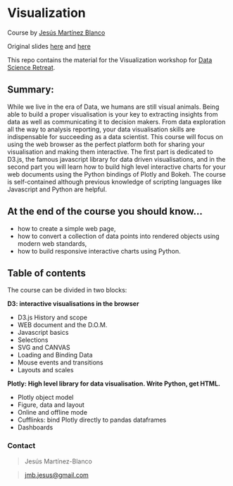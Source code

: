 # Visualization

Course by [Jesús Martínez Blanco](https://github.com/chumo)

Original slides [here](https://slides.com/chumo/plotly#/) and [here](https://slides.com/chumo/deck-1-3#/9)

This repo contains the material for the Visualization workshop for [Data Science Retreat](http://datascienceretreat.com/).

## Summary:
While we live in the era of Data, we humans are still visual animals. Being able to build a proper visualisation is your key to extracting insights from data as well as communicating it to decision makers. From data exploration all the way to analysis reporting, your data visualisation skills are indispensable for succeeding as a data scientist. This course will focus on using the web browser as the perfect platform both for sharing your visualisation and making them interactive. The first part is dedicated to D3.js, the famous javascript library for data driven visualisations, and in the second part you will learn how to build high level interactive charts for your web documents using the Python bindings of Plotly and Bokeh. The course is self-contained although previous knowledge of scripting languages like Javascript and Python are helpful.

## At the end of the course you should know...

- how to create a simple web page,
- how to convert a collection of data points into rendered objects using modern web standards,
- how to build responsive interactive charts using Python.

## Table of contents

The course can be divided in two blocks:

**D3: interactive visualisations in the browser**

- D3.js History and scope
- WEB document and the D.O.M.
- Javascript basics
- Selections
- SVG and CANVAS
- Loading and Binding Data
- Mouse events and transitions
- Layouts and scales

**Plotly: High level library for data visualisation. Write Python, get HTML.**

- Plotly object model
- Figure, data and layout
- Online and offline mode
- Cufflinks: bind Plotly directly to pandas dataframes
- Dashboards

### Contact
>Jesús Martínez-Blanco

>jmb.jesus@gmail.com